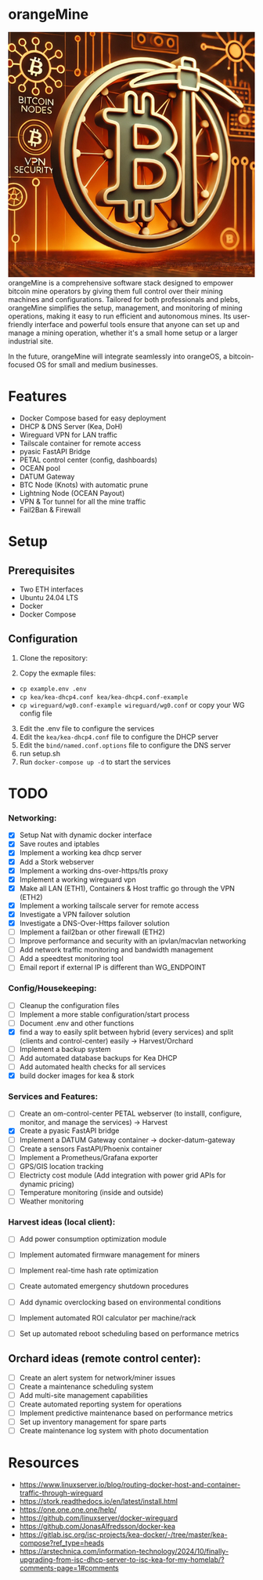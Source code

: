 # orangeMine
![orangeMine Logo](image.png?raw=true "Logo")
orangeMine is a comprehensive software stack designed to empower bitcoin mine operators by giving them full control over their mining machines and configurations. Tailored for both professionals and plebs, orangeMine simplifies the setup, management, and monitoring of mining operations, making it easy to run efficient and autonomous mines. Its user-friendly interface and powerful tools ensure that anyone can set up and manage a mining operation, whether it's a small home setup or a larger industrial site. 

In the future, orangeMine will integrate seamlessly into orangeOS, a bitcoin-focused OS for small and medium businesses.

# Features
- Docker Compose based for easy deployment
- DHCP & DNS Server (Kea, DoH)
- Wireguard VPN for LAN traffic
- Tailscale container for remote access
- pyasic FastAPI Bridge
- PETAL control center (config, dashboards)
- OCEAN pool
- DATUM Gateway
- BTC Node (Knots) with automatic prune
- Lightning Node (OCEAN Payout)
- VPN & Tor tunnel for all the mine traffic
- Fail2Ban & Firewall

# Setup

## Prerequisites

- Two ETH interfaces
- Ubuntu 24.04 LTS
- Docker
- Docker Compose

## Configuration

1. Clone the repository:

2. Copy the exmaple files:
  - `cp example.env .env`
  - `cp kea/kea-dhcp4.conf kea/kea-dhcp4.conf-example`
  - `cp wireguard/wg0.conf-example wireguard/wg0.conf` or copy your WG config file

3. Edit the .env file to configure the services
4. Edit the `kea/kea-dhcp4.conf` file to configure the DHCP server
5. Edit the `bind/named.conf.options` file to configure the DNS server
6. run setup.sh
7. Run `docker-compose up -d` to start the services


# TODO

### Networking:

- [x] Setup Nat with dynamic docker interface
- [x] Save routes and iptables
- [x] Implement a working kea dhcp server
- [x] Add a Stork webserver
- [x] Implement a working dns-over-https/tls proxy
- [x] Implement a working wireguard vpn
- [x] Make all LAN (ETH1), Containers & Host traffic go through the VPN (ETH2)
- [x] Implement a working tailscale server for remote access
- [x] Investigate a VPN failover solution
- [x] Investigate a DNS-Over-Https failover solution
- [ ] Implement a fail2ban or other firewall (ETH2)
- [ ] Improve performance and security with an ipvlan/macvlan networking
- [ ] Add network traffic monitoring and bandwidth management
- [ ] Add a speedtest monitoring tool
- [ ] Email report if external IP is different than WG_ENDPOINT

### Config/Housekeeping:

- [ ] Cleanup the configuration files
- [ ] Implement a more stable configuration/start process
- [ ] Document .env and other functions
- [x] find a way to easily split between hybrid (every services) and split (clients and control-center) easily -> Harvest/Orchard
- [ ] Implement a backup system
- [ ] Add automated database backups for Kea DHCP
- [ ] Add automated health checks for all services
- [x] build docker images for kea & stork

### Services and Features:

- [ ] Create an om-control-center PETAL webserver (to installl, configure, monitor, and manage the services) -> Harvest
- [x] Create a pyasic FastAPI bridge
- [ ] Implement a DATUM Gateway container -> docker-datum-gateway
- [ ] Create a sensors FastAPI/Phoenix container
- [ ] Implement a Prometheus/Grafana exporter
- [ ] GPS/GIS location tracking
- [ ] Electricty cost module (Add integration with power grid APIs for dynamic pricing)
- [ ] Temperature monitoring (inside and outside)
- [ ] Weather monitoring

### Harvest ideas (local client):

- [ ] Add power consumption optimization module
- [ ] Implement automated firmware management for miners
- [ ] Implement real-time hash rate optimization
- [ ] Create automated emergency shutdown procedures
- [ ] Add dynamic overclocking based on environmental conditions
- [ ] Implement automated ROI calculator per machine/rack
- [ ] Set up automated reboot scheduling based on performance metrics


## Orchard ideas (remote control center):

- [ ] Create an alert system for network/miner issues
- [ ] Create a maintenance scheduling system
- [ ] Add multi-site management capabilities
- [ ] Create automated reporting system for operations
- [ ] Implement predictive maintenance based on performance metrics
- [ ] Set up inventory management for spare parts
- [ ] Create maintenance log system with photo documentation

# Resources

- https://www.linuxserver.io/blog/routing-docker-host-and-container-traffic-through-wireguard
- https://stork.readthedocs.io/en/latest/install.html
- https://one.one.one.one/help/
- https://github.com/linuxserver/docker-wireguard
- https://github.com/JonasAlfredsson/docker-kea
- https://gitlab.isc.org/isc-projects/kea-docker/-/tree/master/kea-compose?ref_type=heads
- https://arstechnica.com/information-technology/2024/10/finally-upgrading-from-isc-dhcp-server-to-isc-kea-for-my-homelab/?comments-page=1#comments